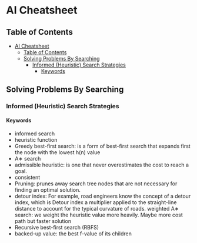 # AI Cheatsheet

## Table of Contents

- [AI Cheatsheet](#ai-cheatsheet)
  - [Table of Contents](#table-of-contents)
  - [Solving Problems By Searching](#solving-problems-by-searching)
    - [Informed (Heuristic) Search Strategies](#informed-heuristic-search-strategies)
      - [Keywords](#keywords)

## Solving Problems By Searching

###  Informed (Heuristic) Search Strategies

#### Keywords

- informed search
- heuristic function
- Greedy best-first search: is a form of best-first search that expands first the node with the lowest h(n) value
- A∗ search
- admissible heuristic: is one that never overestimates the cost to reach a goal.
- consistent
- Pruning: prunes away search tree nodes that are not necessary for finding an optimal solution.
- detour index: For example, road engineers know the concept of a detour index, which is Detour index
a multiplier applied to the straight-line distance to account for the typical curvature of roads.
weighted A∗ search: we weight the heuristic value more heavily. Maybe more cost path but faster solution
- Recursive best-first search (RBFS)
- backed-up value: the best f-value of its children